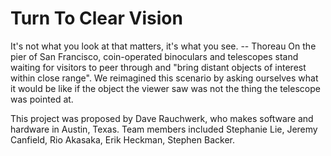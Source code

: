 Turn To Clear Vision
=================

It's not what you look at that matters, it's what you see. -- Thoreau
On the pier of San Francisco, coin-operated binoculars and telescopes stand waiting for visitors to peer through and "bring distant objects of interest within close range". We reimagined this scenario by asking ourselves what it would be like if the object the viewer saw was not the thing the telescope was pointed at.  
 


This project was proposed by Dave Rauchwerk, who makes software and hardware in Austin, Texas. Team members included Stephanie Lie, Jeremy Canfield, Rio Akasaka, Erik Heckman, Stephen Backer.